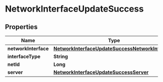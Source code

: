 

# NetworkInterfaceUpdateSuccess

## Properties

Name | Type | Description | Notes
------------ | ------------- | ------------- | -------------
**networkInterface** | [**NetworkInterfaceUpdateSuccessNetworkInterface**](NetworkInterfaceUpdateSuccessNetworkInterface.md) |  |  [optional]
**interfaceType** | **String** |  |  [optional]
**netId** | **Long** |  |  [optional]
**server** | [**NetworkInterfaceUpdateSuccessServer**](NetworkInterfaceUpdateSuccessServer.md) |  |  [optional]



